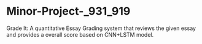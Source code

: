 # Minor-Project-_931_919
Grade It:  A quantitative Essay Grading system that reviews  the given essay  and provides a overall score based on CNN+LSTM model.
